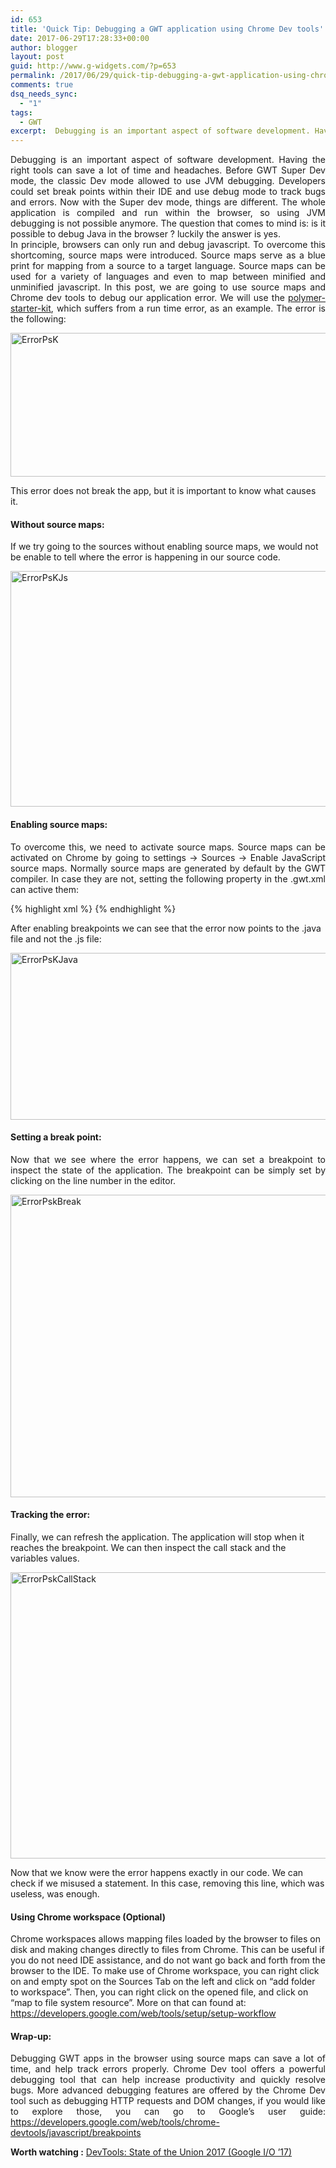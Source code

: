 ```yaml
---
id: 653
title: 'Quick Tip: Debugging a GWT application using Chrome Dev tools'
date: 2017-06-29T17:28:33+00:00
author: blogger
layout: post
guid: http://www.g-widgets.com/?p=653
permalink: /2017/06/29/quick-tip-debugging-a-gwt-application-using-chrome-dev-tools/
comments: true
dsq_needs_sync:
  - "1"
tags:
  - GWT
excerpt:  Debugging is an important aspect of software development. Having the right tools can save a lot of time and headaches. Before GWT Super Dev mode, the classic Dev mode allowed to use JVM debugging...
---
```

<p style="text-align:justify">
  Debugging is an important aspect of software development. Having the right tools can save a lot of time and headaches. Before GWT Super Dev mode, the classic Dev mode allowed to use JVM debugging. Developers could set break points within their IDE and use debug mode to track bugs and errors. Now with the Super dev mode, things are different. The whole application is compiled and run within the browser, so using JVM debugging is not possible anymore. The question that comes to mind is: is it possible to debug Java in the browser ? luckily the answer is yes.<br /> In principle, browsers can only run and debug javascript. To overcome this shortcoming, source maps were introduced. Source maps serve as a blue print for mapping from a source to a target language. Source maps can be used for a variety of languages and even to map between minified and unminified javascript. In this post, we are going to use source maps and Chrome dev tools to debug our application error. We will use the <a href="https://github.com/gwidgets/gwt-polymer-starter-kit">polymer-starter-kit</a>, which suffers from a run time error, as an example. The error is the following:
</p>

[<img src="https://s3-eu-west-1.amazonaws.com/gwidgets/uploads/2017/06/ErrorPsK.png" alt="ErrorPsK" width="1344" height="230" class="aligncenter size-full wp-image-655" />](https://s3-eu-west-1.amazonaws.com/gwidgets/uploads/2017/06/ErrorPsK.png)

This error does not break the app, but it is important to know what causes it.

####  **Without source maps:** 

If we try going to the sources without enabling source maps, we would not be enable to tell where the error is happening in our source code. 

[<img src="https://s3-eu-west-1.amazonaws.com/gwidgets/uploads/2017/06/ErrorPsKJs.png" alt="ErrorPsKJs" width="1138" height="377" class="aligncenter size-full wp-image-657" />](http://www.g-widgets.com/wp-content/uploads/2017/06/ErrorPsKJs.png)

####  **Enabling source maps:** 

<p style="text-align:justify">
  To overcome this, we need to activate source maps. Source maps can be activated on Chrome by going to settings -> Sources -> Enable JavaScript source maps. Normally source maps are generated by default by the GWT compiler. In case they are not, setting the following property in the .gwt.xml can active them:
</p>

{% highlight xml %}
<set-property name="compiler.useSourceMaps" value="true" /> 
{% endhighlight %}

After enabling breakpoints we can see that the error now points to the .java file and not the .js file: 

[<img src="https://s3-eu-west-1.amazonaws.com/gwidgets/uploads/2017/06/ErrorPsKJava.png" alt="ErrorPsKJava" width="1344" height="267" class="aligncenter size-full wp-image-656" />](http://www.g-widgets.com/wp-content/uploads/2017/06/ErrorPsKJava.png)

####  **Setting a break point:** 

<p style="text-align:justify">
  Now that we see where the error happens, we can set a breakpoint to inspect the state of the application. The breakpoint can be simply set by clicking on the line number in the editor.
</p>

[<img src="https://s3-eu-west-1.amazonaws.com/gwidgets/uploads/2017/06/ErrorPskBreak.png" alt="ErrorPskBreak" width="1341" height="484" class="aligncenter size-full wp-image-658" />](http://www.g-widgets.com/wp-content/uploads/2017/06/ErrorPskBreak.png)

#### **Tracking the error:** 

Finally, we can refresh the application. The application will stop when it reaches the breakpoint. We can then inspect the call stack and the variables values. 

[<img src="https://s3-eu-west-1.amazonaws.com/gwidgets/uploads/2017/06/ErrorPskCallStack.png" alt="ErrorPskCallStack" width="1343" height="458" class="aligncenter size-full wp-image-659" />](http://www.g-widgets.com/wp-content/uploads/2017/06/ErrorPskCallStack.png)

Now that we know were the error happens exactly in our code. We can check if we misused a statement. In this case, removing this line, which was useless, was enough.

####  **Using Chrome workspace (Optional)** 

Chrome workspaces allows mapping files loaded by the browser to files on disk and making changes directly to files from Chrome. This can be useful if you do not need IDE assistance, and do not want go back and forth from the browser to the IDE. To make use of Chrome workspace, you can right click on and empty spot on the Sources Tab on the left and click on &#8220;add folder to workspace&#8221;. Then, you can right click on the opened file, and click on &#8220;map to file system resource&#8221;. More on that can found at: <https://developers.google.com/web/tools/setup/setup-workflow>

####  **Wrap-up:** 

<p style="text-align:justify">
  Debugging GWT apps in the browser using source maps can save a lot of time, and help track errors properly. Chrome Dev tool offers a powerful debugging tool that can help increase productivity and quickly resolve bugs. More advanced debugging features are offered by the Chrome Dev tool such as debugging HTTP requests and DOM changes, if you would like to explore those, you can go to Google&#8217;s user guide: <a href="https://developers.google.com/web/tools/chrome-devtools/javascript/breakpoints">https://developers.google.com/web/tools/chrome-devtools/javascript/breakpoints</a>
</p>

 **Worth watching :** [DevTools: State of the Union 2017 (Google I/O &#8217;17)](https://www.youtube.com/watch?v=PjjlwAvV8Jg&t=272s&index=116&list=WL)